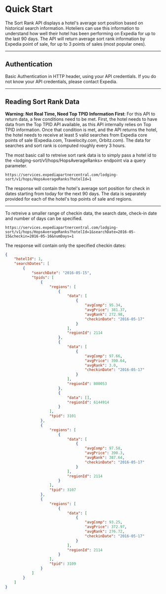 # Quick Start

The Sort Rank API displays a hotel's average sort position based on historical search information. Hoteliers can use this information to understand how well their hotel has been performing on Expedia for up to the last 90 days. The API will return average sort rank information by Expedia point of sale, for up to 3 points of sales (most popular ones).

----

## Authentication

Basic Authentication in HTTP header, using your API credentials. If you do not know your API credentials, please contact Expedia.

----

## Reading Sort Rank Data

**Warning: Not Real Time, Need Top TPID Information First**: For this API to return data, a few conditions need to be met. First, the hotel needs to have data from the Top TPID API available, as this API internally relies on Top TPID information. Once that condition is met, and the API returns the hotel, the hotel needs to receive at least 5 valid searches from Expedia core points of sale (Expedia.com, Travelocity.com, Orbitz.com). The data for searches and sort rank is computed roughly every 3 hours.

The most basic call to retreive sort rank data is to simply pass a hotel id to the <lodging-sort/v1/hops/HopsAverageRanks> endpoint via a query parameter.

```
https://services.expediapartnercentral.com/lodging-sort/v1/hops/HopsAverageRanks?hotelId=1
```

The response will contain the hotel's average sort position for check in dates starting from today for the next 90 days.  The data is separately provided for each of the hotel's top points of sale and regions.

----

To retreive a smaller range of checkin data, the search date, check-in date and number of days can be specified.

```
https://services.expediapartnercentral.com/lodging-sort/v1/hops/HopsAverageRanks?hotelId=1&searchDate=2016-05-15&checkin=2016-05-16&numDays=1
```

The response will contain only the specified checkin dates:

```JSON
{
    "hotelId": 1,
    "searchDates": [
        {
            "searchDate": "2016-05-15",
            "tpids": [
                {
                    "regions": [
                        {
                            "data": [
                                {
                                    "avgComp": 95.34,
                                    "avgPrice": 381.37,
                                    "avgRank": 272.98,
                                    "checkinDate": "2016-05-17"
                                }
                            ],
                            "regionId": 2114
                        },
                        {
                            "data": [
                                {
                                    "avgComp": 97.66,
                                    "avgPrice": 390.64,
                                    "avgRank": 3.0,
                                    "checkinDate": "2016-05-17"
                                }
                            ],
                            "regionId": 800053
                        },
                        {
                            "data": [],
                            "regionId": 6144914
                        }
                    ],
                    "tpid": 3101
                },
                {
                    "regions": [
                        {
                            "data": [
                                {
                                    "avgComp": 97.58,
                                    "avgPrice": 390.3,
                                    "avgRank": 387.64,
                                    "checkinDate": "2016-05-17"
                                }
                            ],
                            "regionId": 2114
                        }
                    ],
                    "tpid": 3107
                },
                {
                    "regions": [
                        {
                            "data": [
                                {
                                    "avgComp": 93.25,
                                    "avgPrice": 372.97,
                                    "avgRank": 276.72,
                                    "checkinDate": "2016-05-17"
                                }
                            ],
                            "regionId": 2114
                        }
                    ],
                    "tpid": 3109
                }
            ]
        }
    ]
}
```
